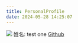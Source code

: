 ```yaml
---
title: PersonalProfile
date: 2024-05-28 14:25:07
---
```


![](https://firebasestorage.googleapis.com/v0/b/theodore-s-blog.appspot.com/o/%E4%B8%8B%E8%BC%89.jpg?alt=media&token=95aafa09-2db2-4791-8c2f-446c13e67ff3)
姓名: test one
[Github](https://github.com/GustavoFringgg)
